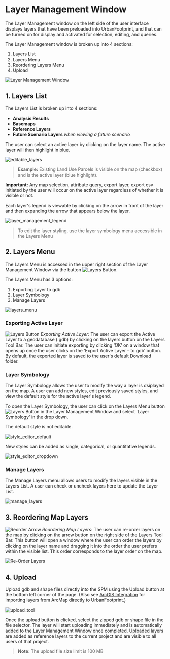 # Layer Management Window

The Layer Management window on the left side of the user interface displays layers that
have been preloaded into UrbanFootprint, and that can be turned on for display and activated for
selection, editing, and queries.

The Layer Management window is broken up into 4 sections:

1. Layers List
2. Layers Menu
3. Reordering Layers Menu
4. Upload

![Layer Management Window](images/layer_management_window_map.png)

## 1. Layers List
The Layers List is broken up into 4 sections:

* **Analysis Results**
* **Basemaps**
* **Reference Layers**
* **Future Scenario Layers** *when viewing a future scenario*

The user can select an active layer by clicking on the layer name. The active layer will then highlight in blue.

![editable_layers](images/editable_layers.png)
> **Example:** Existing Land Use Parcels is visible on the map (checkbox) and is the active
layer (blue highlight).

**Important:** Any map selection, attribute query, export
layer, export csv initiated by the user will occur on the
active layer regardless of whether it is visible or not.

Each layer's legend is viewable by clicking on the arrow in front of the layer and then
expanding the arrow that appears below the layer.

![layer_management_legend](images/layer_management_legend.png)
> To edit the layer styling, use the layer symbology menu accessible in the Layers Menu

## 2. Layers Menu

The Layers Menu is accessed in the upper right section of the Layer Management Window via the button ![Layers Button][layers_icon].

The Layers Menu has 3 options:

1. Exporting Layer to gdb
2. Layer Symbology
3. Manage Layers

![layers_menu](images/layers_menu.png)

### Exporting Active Layer
![Layers Button][layers_icon] *Exporting Active Layer*: The user can export the Active
Layer to a geodatabase (.gdb) by clicking on the layers button on the Layers Tool Bar.
The user can initiate exporting by clicking ‘OK’ on a window that opens up once the user
clicks on the ‘Export Active Layer – to gdb’ button.  By default, the exported layer is
saved to the user's default Download folder.

### Layer Symbology

The Layer Symbology allows the user to modify the way a layer is dsiplayed on the map. A user can add new styles,
edit previously saved styles, and view the default style for the active layer's legend.

To open the Layer Symbology, the user can click on the Layers Menu button ![Layers Button][layers_icon] in the Layer
Management Window and select 'Layer Symbology' in the drop down.

The default style is not editable.

![style_editor_default](images/style_editor_default.png)

New styles can be added as single, categorical, or quantitative legends.

![style_editor_dropdown](images/style_editor_dropdown.png)

[layers_icon]: <images/layers.png>
[reorder_arrow]: <images/reorder_arrow.png>
[reorder_layers]: <images/reorder_layers.png>

### Manage Layers

The Manage Layers menu allows users to modify the layers visible in the Layers List. A user can
check or uncheck layers here to update the Layer List.

![manage_layers](images/manage_layers.png)

## 3. Reordering Map Layers
![Reorder Arrow][reorder_arrow] *Reordering Map Layers*: The user can re-order layers on
the map by clicking on the arrow button on the right side of the Layers Tool Bar. This
button will open a window where the user can order the layers by clicking on the layer name
and dragging it into the order the user prefers within the visible list. This order
corresponds to the layer order on the map.

![Re-Order Layers][reorder_layers]

## 4. Upload

Upload gdb and shape files directly into the SPM using the Upload button at the bottom left corner of the
page. (Also see [ArcGIS Integration](/arc_plugin) for importing layers from ArcMap directly to UrbanFootprint.)

![upload_tool](images/upload_tool.png)

Once the upload button is clicked, select the zipped gdb or shape file in the file selector.
The layer will start uploading immediately and is automatically added to the Layer Management Window
once completed. Uploaded layers are added as reference layers to the current project and are visible
to all users of that project.

>**Note:** The upload file size limit is 100 MB